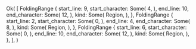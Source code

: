 Ok(
    [
        FoldingRange {
            start_line: 9,
            start_character: Some(
                4,
            ),
            end_line: 10,
            end_character: Some(
                12,
            ),
            kind: Some(
                Region,
            ),
        },
        FoldingRange {
            start_line: 2,
            start_character: Some(
                0,
            ),
            end_line: 4,
            end_character: Some(
                8,
            ),
            kind: Some(
                Region,
            ),
        },
        FoldingRange {
            start_line: 6,
            start_character: Some(
                0,
            ),
            end_line: 10,
            end_character: Some(
                12,
            ),
            kind: Some(
                Region,
            ),
        },
    ],
)